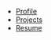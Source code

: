 <ul>
  <li><a class="active" href="index">Profile</a></li>
  <li><a href="projects">Projects</a></li>
  <li><a href="#contact">Resume</a></li>
</ul>
